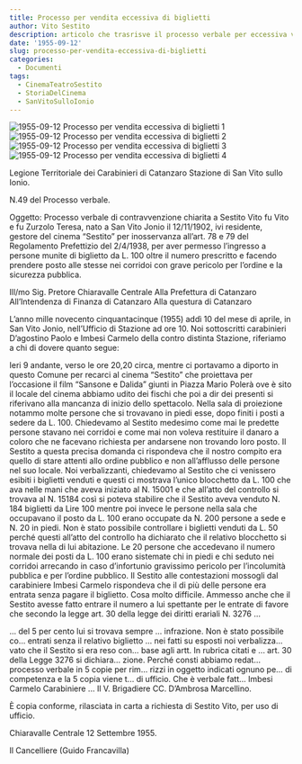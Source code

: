 ```yaml
---
title: Processo per vendita eccessiva di biglietti
author: Vito Sestito
description: articolo che trasrisve il processo verbale per eccessiva vendita di biglietti
date: '1955-09-12'
slug: processo-per-vendita-eccessiva-di-biglietti
categories:
  - Documenti
tags:
  - CinemaTeatroSestito
  - StoriaDelCinema
  - SanVitoSulloIonio
---
```


![1955-09-12 Processo per vendita eccessiva di biglietti 1](images/19550912Processoverbale1.jpg)
![1955-09-12 Processo per vendita eccessiva di biglietti 2](images/19550912Processoverbale2.jpg)
![1955-09-12 Processo per vendita eccessiva di biglietti 3](images/19550912Processoverbale3.jpg)
![1955-09-12 Processo per vendita eccessiva di biglietti 4](images/19550912Processoverbale4.jpg)

Legione Territoriale dei Carabinieri di Catanzaro Stazione di San Vito sullo Ionio.

N.49 del Processo verbale.

Oggetto: Processo verbale di contravvenzione chiarita a Sestito Vito fu Vito e fu Zurzolo Teresa, nato a San Vito Jonio il 12/11/1902, ivi residente, gestore del cinema “Sestito” per inosservanza all’art. 78 e 79 del Regolamento Prefettizio del 2/4/1938, per aver permesso l’ingresso a persone munite di biglietto da L. 100 oltre il numero prescritto e facendo prendere posto alle stesse nei corridoi con grave pericolo per l’ordine e la sicurezza pubblica.

Ill/mo Sig. Pretore Chiaravalle Centrale
Alla Prefettura di Catanzaro
All’Intendenza di Finanza di Catanzaro
Alla questura di Catanzaro

L’anno mille novecento cinquantacinque (1955) addì 10 del mese di aprile, in San Vito Jonio, nell’Ufficio di Stazione ad ore 10. Noi sottoscritti carabinieri D’agostino Paolo e Imbesi Carmelo della contro distinta Stazione, riferiamo a chi di dovere quanto segue:

Ieri 9 andante, verso le ore 20,20 circa, mentre ci portavamo a diporto in questo Comune per recarci al cinema “Sestito” che proiettava per l’occasione il film “Sansone e Dalida”  giunti in Piazza Mario Polerà ove è sito il locale del cinema abbiamo udito dei fischi che poi a dir dei presenti si riferivano alla mancanza di inizio dello spettacolo. Nella sala di proiezione notammo molte persone che si trovavano in piedi esse, dopo finiti i posti a sedere da L. 100. Chiedevamo al Sestito medesimo come mai le predette persone stavano nei corridoi e come mai non voleva restituire il danaro a coloro che ne facevano richiesta per andarsene non trovando loro posto. Il Sestito a questa precisa domanda ci rispondeva che il nostro compito era quello di stare attenti allo ordine pubblico e non all’afflusso delle persone nel suo locale. Noi verbalizzanti, chiedevamo al Sestito che ci venissero esibiti i biglietti venduti e questi ci mostrava l’unico blocchetto da L. 100 che ava nelle mani che aveva iniziato al N. 15001 e che all’atto del controllo si trovava al N. 15184 così si poteva stabilire che il Sestito aveva venduto N. 184 biglietti da Lire 100 mentre poi invece le persone nella sala che occupavano il posto da L. 100 erano occupate da N. 200 persone a sede e N. 20 in piedi. Non è stato possibile controllare i biglietti venduti da L. 50 perché questi all’atto del controllo ha dichiarato che il relativo blocchetto si trovava nella di lui abitazione. Le 20 persone che accedevano il numero normale dei posti da L. 100 erano sistemate chi in piedi e chi seduto nei corridoi arrecando in caso d’infortunio gravissimo pericolo per l’incolumità pubblica e per l’ordine pubblico. Il Sestito alle contestazioni mossogli dal carabiniere Imbesi Carmelo rispondeva che il di più delle persone era entrata senza pagare il biglietto. Cosa molto difficile. Ammesso anche che il Sestito avesse fatto entrare il numero a lui spettante per le entrate di favore che secondo la legge art. 30 della legge dei diritti erariali N. 3276 ... 

... del 5 per cento lui si trovava sempre ... infrazione. Non è stato possibile co... entrati senza il relativo biglietto ... nei fatti su esposti noi verbalizza… vato che il Sestito si era reso con… base agli artt. In rubrica citati e ... art. 30 della Legge 3276 si dichiara… zione. Perché consti abbiamo redat… processo verbale in 5 copie per rim... rizzi in oggetto indicati ognuno pe… di competenza e la 5 copia viene t... di ufficio. Che è verbale fatt... Imbesi Carmelo Carabiniere ... Il V. Brigadiere CC. D’Ambrosa Marcellino.

È copia conforme, rilasciata in carta a richiesta di Sestito Vito, per uso di ufficio.

Chiaravalle Centrale 12 Settembre 1955.

Il Cancelliere (Guido Francavilla)
